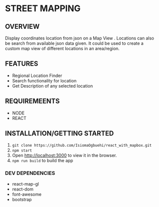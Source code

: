 # STREET MAPPING

## OVERVIEW
Display coordinates location from json on a Map View . Locations can also be search from available json data given. It could be used to create a custom map view of different locations in an area/region.

## FEATURES
- Regional Location Finder
- Search functionality for location
- Get Description of any selected location

## REQUIREMEENTS
* NODE
* REACT

## INSTALLATION/GETTING STARTED
1. `git clone https://github.com/IsiomaOgbuehi/react_with_mapbox.git`
2. `npm start`
3. Open [http://localhost:3000](http://localhost:3000) to view it in the browser.
4. `npm run build` to build the app

### DEV DEPENDENCIES
* react-map-gl
* react-dom
* font-awesome
* bootstrap
